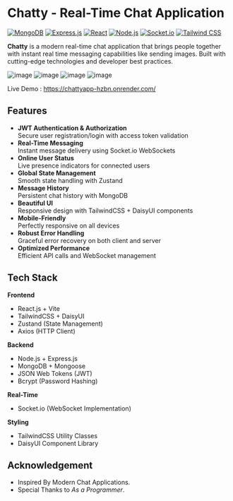 # Chatty - Real-Time Chat Application

[![MongoDB](https://img.shields.io/badge/MongoDB-4EA94B?style=flat&logo=mongodb&logoColor=white)](https://www.mongodb.com/)
[![Express.js](https://img.shields.io/badge/Express.js-000000?style=flat&logo=express&logoColor=white)](https://expressjs.com/)
[![React](https://img.shields.io/badge/React-61DAFB?style=flat&logo=react&logoColor=black)](https://reactjs.org/)
[![Node.js](https://img.shields.io/badge/Node.js-339933?style=flat&logo=node.js&logoColor=white)](https://nodejs.org/)
[![Socket.io](https://img.shields.io/badge/Socket.io-010101?style=flat&logo=socket.io)](https://socket.io/)
[![Tailwind CSS](https://img.shields.io/badge/Tailwind_CSS-38B2AC?style=flat&logo=tailwind-css&logoColor=white)](https://tailwindcss.com/)

**Chatty** is a modern real-time chat application that brings people together with instant real time messaging capabilities like sending images. Built with cutting-edge technologies and developer best practices.

![image](https://github.com/user-attachments/assets/337e2a64-5168-4db3-9415-126fdec45041)
![image](https://github.com/user-attachments/assets/5053aa77-432c-4352-ac2c-76dd80e649e1)
![image](https://github.com/user-attachments/assets/433a4d10-881b-4f49-9733-a8a3bf759407)
![image](https://github.com/user-attachments/assets/4c4327a7-1967-4d30-aa74-e62f8e229f7f)

Live Demo : https://chattyapp-hzbn.onrender.com/

## Features

- **JWT Authentication & Authorization**  
  Secure user registration/login with access token validation
-  **Real-Time Messaging**  
  Instant message delivery using Socket.io WebSockets
-  **Online User Status**  
  Live presence indicators for connected users
-  **Global State Management**  
  Smooth state handling with Zustand
-  **Message History**  
  Persistent chat history with MongoDB
-  **Beautiful UI**  
  Responsive design with TailwindCSS + DaisyUI components
-  **Mobile-Friendly**  
  Perfectly responsive on all devices
-  **Robust Error Handling**  
  Graceful error recovery on both client and server
-  **Optimized Performance**  
  Efficient API calls and WebSocket management

## Tech Stack

**Frontend**  
- React.js + Vite
- TailwindCSS + DaisyUI
- Zustand (State Management)
- Axios (HTTP Client)

**Backend**  
- Node.js + Express.js
- MongoDB + Mongoose
- JSON Web Tokens (JWT)
- Bcrypt (Password Hashing)

**Real-Time**  
- Socket.io (WebSocket Implementation)

**Styling**  
- TailwindCSS Utility Classes
- DaisyUI Component Library

## Acknowledgement

- Inspired By Modern Chat Applications.
- Special Thanks to *As a Programmer*.
